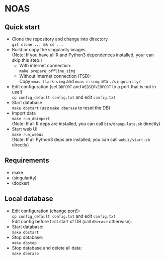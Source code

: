 
# NOAS 

## Quick start

  * Clone the repository and change into directory  
     `git clone ... && cd ...`
  * Build or copy the singularity images  
    (Note: If you have all R and Python3 dependences installed, your can
     skip this step.)
    * With internet connection:  
      `make prepare_offline_simg`
    * Without internet connection (TSD):  
      Copy `moas-flask.simg` and `moas-r.simg` into `./singularity/`
  * Edit configuration 
    (set `DBPORT` and `WEBSERVERPORT` to a port that is not in use!)  
     `cp config_default config.txt` and edit `config.txt`
  * Start database  
    `make dbstart` (use `make dberase` to reset the DB)
  * Import data  
    `make run_dbimport`  
    (Note: If all  R deps are installed, you can call `bin/dbpopulate.sh` directly)
  * Start web UI  
    `make run_webui`  
    (Note: If all Python3 deps are installed, you can call `webui/start.sh` directly)

## Requirements
  * make
  * (singularity)
  * (docker)

## Local database

  * Edit configuration (change port!):  
    `cp config_default config.txt` and edit `config.txt`  
    Edit config before first start of DB (call `dberase` otherwise).
  * Start database:  
    `make dbstart`
  * Stop database:  
    `make dbstop`
  * Stop database and delete all data:  
    `make dberase`
